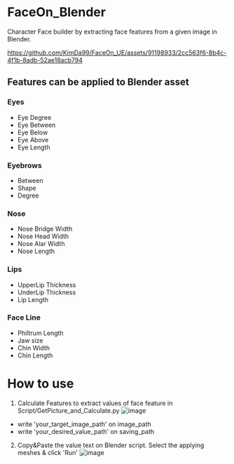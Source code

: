 # FaceOn_Blender
Character Face builder by extracting face features from a given image in Blender.

https://github.com/KimDa99/FaceOn_UE/assets/91198933/2cc563f6-8b4c-4f1b-8adb-52ae18acb794

## Features can be applied to Blender asset
### Eyes
- Eye Degree
- Eye Between
- Eye Below
- Eye Above
- Eye Length

### Eyebrows
- Between
- Shape
- Degree

### Nose
- Nose Bridge Width
- Nose Head Width
- Nose Alar Width
- Nose Length

### Lips
- UpperLip Thickness
- UnderLip Thickness
- Lip Length

### Face Line
- Philtrum Length
- Jaw size
- Chin Width
- Chin Length

# How to use
1. Calculate Features to extract values of face feature in Script/GetPicture_and_Calculate.py
![image](https://github.com/KimDa99/FaceOn_Blender/assets/91198933/e09f88c4-5a44-4846-8960-3f98566d0a31)
- write 'your_target_image_path' on image_path
- write 'your_desired_value_path' on saving_path
  
2. Copy&Paste the value text on Blender script. Select the applying meshes & click 'Run'
   ![image](https://github.com/KimDa99/FaceOn_Blender/assets/91198933/a1720f78-712a-4b17-8e2e-2e9335a9db56)


